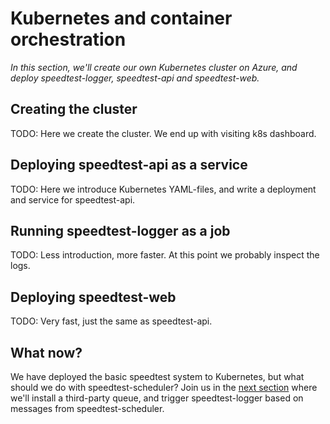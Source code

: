 Kubernetes and container orchestration
======================================
_In this section, we'll create our own Kubernetes cluster on Azure, and deploy speedtest-logger, speedtest-api and speedtest-web._

Creating the cluster
--------------------
TODO: Here we create the cluster. We end up with visiting k8s dashboard.

Deploying speedtest-api as a service
------------------------------------
TODO: Here we introduce Kubernetes YAML-files, and write a deployment and service for speedtest-api.

Running speedtest-logger as a job
---------------------------------
TODO: Less introduction, more faster. At this point we probably inspect the logs.

Deploying speedtest-web
-----------------------
TODO: Very fast, just the same as speedtest-api.

What now?
---------
We have deployed the basic speedtest system to Kubernetes, but what should we do with speedtest-scheduler? Join us in the [next section](4-third-party-queue) where we'll install a third-party queue, and trigger speedtest-logger based on messages from speedtest-scheduler.